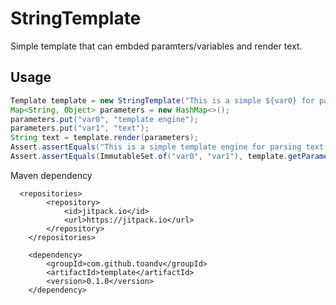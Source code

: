 # StringTemplate

Simple template that can embded paramters/variables and render text.

## Usage

```java
Template template = new StringTemplate("This is a simple ${var0} for parsing ${var1}.");
Map<String, Object> parameters = new HashMap<>();
parameters.put("var0", "template engine");
parameters.put("var1", "text");
String text = template.render(parameters);
Assert.assertEquals("This is a simple template engine for parsing text.", text);
Assert.assertEquals(ImmutableSet.of("var0", "var1"), template.getParameterNames());
```



Maven dependency 

```
  <repositories>
		<repository>
		    <id>jitpack.io</id>
		    <url>https://jitpack.io</url>
		</repository>
	</repositories>
	
	<dependency>
	    <groupId>com.github.toandv</groupId>
	    <artifactId>template</artifactId>
	    <version>0.1.0</version>
	</dependency>
